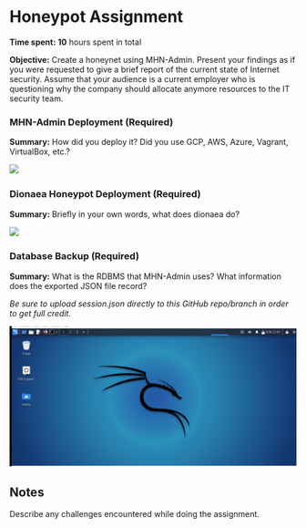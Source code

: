 # Honeypot Assignment

**Time spent:** **10** hours spent in total

**Objective:** Create a honeynet using MHN-Admin. Present your findings as if you were requested to give a brief report of the current state of Internet security. Assume that your audience is a current employer who is questioning why the company should allocate anymore resources to the IT security team.

### MHN-Admin Deployment (Required)

**Summary:** How did you deploy it? Did you use GCP, AWS, Azure, Vagrant, VirtualBox, etc.?

<img src="https://github.com/SLyubar/codepath_Unit10/blob/main/MHN_Admin_Deploy.gif">

### Dionaea Honeypot Deployment (Required)

**Summary:** Briefly in your own words, what does dionaea do?

<img src="https://github.com/SLyubar/codepath_Unit10/blob/main/Honeypot_Deploy.gif">

### Database Backup (Required) 

**Summary:** What is the RDBMS that MHN-Admin uses? What information does the exported JSON file record?

*Be sure to upload session.json directly to this GitHub repo/branch in order to get full credit.*

<img src="https://github.com/SLyubar/codepath_Unit10/blob/main/Attack_Database.gif">

## Notes

Describe any challenges encountered while doing the assignment.
